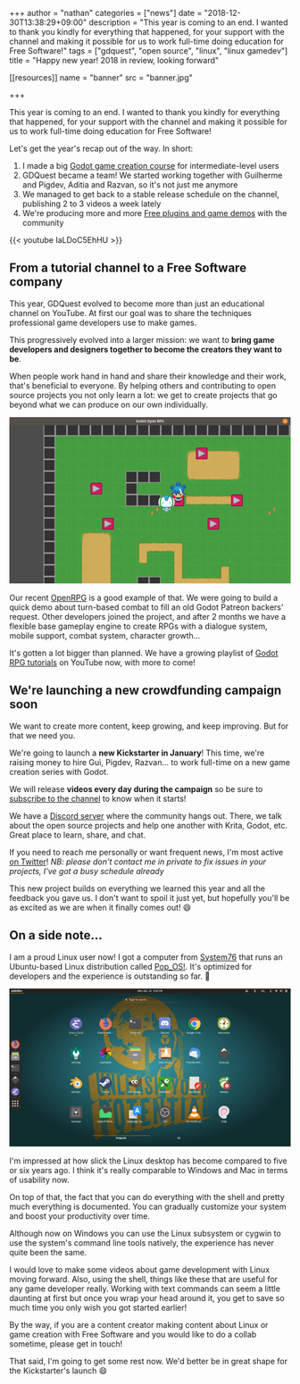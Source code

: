 +++
author = "nathan"
categories = ["news"]
date = "2018-12-30T13:38:29+09:00"
description = "This year is coming to an end. I wanted to thank you kindly for everything that happened, for your support with the channel and making it possible for us to work full-time doing education for Free Software!"
tags = ["gdquest", "open source", "linux", "linux gamedev"]
title = "Happy new year! 2018 in review, looking forward"

[[resources]]
  name = "banner"
  src = "banner.jpg"

+++

This year is coming to an end. I wanted to thank you kindly for everything that happened, for your support with the channel and making it possible for us to work full-time doing education for Free Software!

Let's get the year's recap out of the way. In short:

1. I made a big [Godot game creation course](https://gumroad.com/l/godot-tutorial-make-professional-2d-games) for intermediate-level users
1. GDQuest became a team! We started working together with Guilherme and Pigdev, Aditia and Razvan, so it's not just me anymore
1. We managed to get back to a stable release schedule on the channel, publishing 2 to 3 videos a week lately
1. We're producing more and more [Free plugins and game demos](https://github.com/GDQuest/) with the community

{{< youtube IaLDoC5EhHU >}}

## From a tutorial channel to a Free Software company

This year, GDQuest evolved to become more than just an educational channel on YouTube. At first our goal was to share the techniques professional game developers use to make games.

This progressively evolved into a larger mission: we want to **bring game developers and designers together to become the creators they want to be**.

When people work hand in hand and share their knowledge and their work, that's beneficial to everyone. By helping others and contributing to open source projects you not only learn a lot: we get to create projects that go beyond what we can produce on our own individually.

![Open RPG map screenshot](./openrpg-0.3-map.png)

Our recent [OpenRPG](https://github.com/GDQuest/godot-turn-based-rpg) is a good example of that. We were going to build a quick demo about turn-based combat to fill an old Godot Patreon backers' request. Other developers joined the project, and after 2 months we have a flexible base gameplay engine to create RPGs with a dialogue system, mobile support, combat system, character growth...

It's gotten a lot bigger than planned. We have a growing playlist of [Godot RPG tutorials](https://www.youtube.com/watch?v=V-VJra5lrv0&list=PLhqJJNjsQ7KHaAQcGij5SmOPpFjrDTHUq) on YouTube now, with more to come!

## We're launching a new crowdfunding campaign soon

We want to create more content, keep growing, and keep improving. But for that we need you.

We're going to launch a **new Kickstarter in January**! This time, we're raising money to hire Gui, Pigdev, Razvan... to work full-time on a new game creation series with Godot.

We will release **videos every day during the campaign** so be sure to [subscribe to the channel](https://www.youtube.com/c/gdquest/) to know when it starts!

We have a [Discord server](https://discord.gg/87NNb3Z) where the community hangs out. There, we talk about the open source projects and help one another with Krita, Godot, etc. Great place to learn, share, and chat.

If you need to reach me personally or want frequent news, I'm most active [on Twitter](https://twitter.com/NathanGDQuest)! *NB: please don't contact me in private to fix issues in your projects, I've got a busy schedule already*

This new project builds on everything we learned this year and all the feedback you gave us. I don't want to spoil it just yet, but hopefully you'll be as excited as we are when it finally comes out! 😄

## On a side note...

I am a proud Linux user now! I got a computer from [System76](https://system76.com/) that runs an Ubuntu-based Linux distribution called [Pop_OS!](https://system76.com/pop). It's optimized for developers and the experience is outstanding so far. 🙂

![New Linux laptop](./linux-desktop.jpg)

I'm impressed at how slick the Linux desktop has become compared to five or six years ago. I think it's really comparable to Windows and Mac in terms of usability now.

On top of that, the fact that you can do everything with the shell and pretty much everything is documented. You can gradually customize your system and boost your productivity over time.

Although now on Windows you can use the Linux subsystem or cygwin to use the system's command line tools natively, the experience has never quite been the same.

I would love to make some videos about game development with Linux moving forward. Also, using the shell, things like these that are useful for any game developer really. Working with text commands can seem a little daunting at first but once you wrap your head around it, you get to save so much time you only wish you got started earlier!

By the way, if you are a content creator making content about Linux or game creation with Free Software and you would like to do a collab sometime, please get in touch!

That said, I'm going to get some rest now. We'd better be in great shape for the Kickstarter's launch 😄
